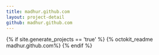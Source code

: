 ```yaml
---
title: madhur.github.com
layout: project-detail
github: madhur.github.com 
---
```


{% if site.generate_projects == 'true' %}
{% octokit_readme madhur.github.com%}
{% endif %}